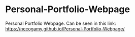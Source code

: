 # Personal-Portfolio-Webpage
Personal Portfolio Webpage. Can be seen in this link: https://necogamy.github.io/Personal-Portfolio-Webpage/

